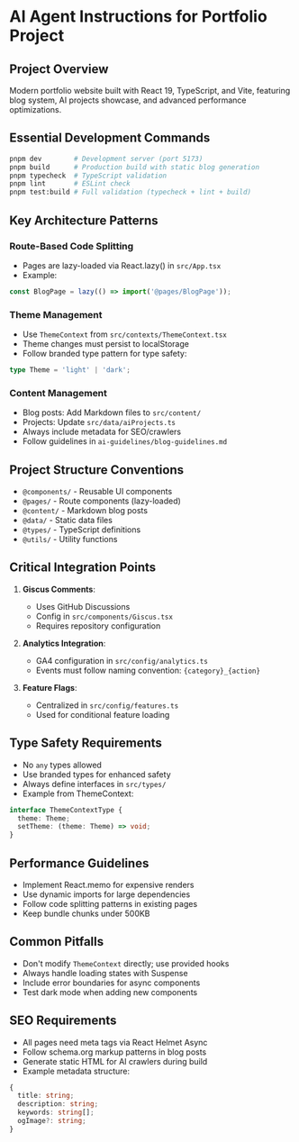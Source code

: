 # AI Agent Instructions for Portfolio Project

## Project Overview
Modern portfolio website built with React 19, TypeScript, and Vite, featuring blog system, AI projects showcase, and advanced performance optimizations.

## Essential Development Commands
```bash
pnpm dev        # Development server (port 5173)
pnpm build      # Production build with static blog generation
pnpm typecheck  # TypeScript validation
pnpm lint       # ESLint check
pnpm test:build # Full validation (typecheck + lint + build)
```

## Key Architecture Patterns

### Route-Based Code Splitting
- Pages are lazy-loaded via React.lazy() in `src/App.tsx`
- Example: 
```typescript
const BlogPage = lazy(() => import('@pages/BlogPage'));
```

### Theme Management
- Use `ThemeContext` from `src/contexts/ThemeContext.tsx`
- Theme changes must persist to localStorage
- Follow branded type pattern for type safety:
```typescript
type Theme = 'light' | 'dark';
```

### Content Management
- Blog posts: Add Markdown files to `src/content/`
- Projects: Update `src/data/aiProjects.ts`
- Always include metadata for SEO/crawlers
- Follow guidelines in `ai-guidelines/blog-guidelines.md`

## Project Structure Conventions
- `@components/` - Reusable UI components
- `@pages/` - Route components (lazy-loaded)
- `@content/` - Markdown blog posts
- `@data/` - Static data files
- `@types/` - TypeScript definitions
- `@utils/` - Utility functions

## Critical Integration Points
1. **Giscus Comments**:
   - Uses GitHub Discussions
   - Config in `src/components/Giscus.tsx`
   - Requires repository configuration

2. **Analytics Integration**:
   - GA4 configuration in `src/config/analytics.ts`
   - Events must follow naming convention: `{category}_{action}`

3. **Feature Flags**:
   - Centralized in `src/config/features.ts`
   - Used for conditional feature loading

## Type Safety Requirements
- No `any` types allowed
- Use branded types for enhanced safety
- Always define interfaces in `src/types/`
- Example from ThemeContext:
```typescript
interface ThemeContextType {
  theme: Theme;
  setTheme: (theme: Theme) => void;
}
```

## Performance Guidelines
- Implement React.memo for expensive renders
- Use dynamic imports for large dependencies
- Follow code splitting patterns in existing pages
- Keep bundle chunks under 500KB

## Common Pitfalls
- Don't modify `ThemeContext` directly; use provided hooks
- Always handle loading states with Suspense
- Include error boundaries for async components
- Test dark mode when adding new components

## SEO Requirements
- All pages need meta tags via React Helmet Async
- Follow schema.org markup patterns in blog posts
- Generate static HTML for AI crawlers during build
- Example metadata structure:
```typescript
{
  title: string;
  description: string;
  keywords: string[];
  ogImage?: string;
}
```